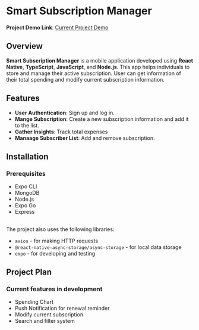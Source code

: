 # Smart Subscription Manager
**Project Demo Link**: [Current Project Demo](https://drive.google.com/file/d/1s0IO-DWOHprpDHoC4wyBtl-VLDCIBK1x/view?usp=sharing)
## Overview
**Smart Subscription Manager** is a mobile application developed using **React Native**, **TypeScript**, **JavaScript**, and **Node.js**. This app helps individuals to store and manage their active subscription. User can get information of their total spending and modify current subscription information.

## Features
- **User Authentication**: Sign up and log in.
- **Mange Subscription**: Create a new subscription information and add it to the list.
- **Gather Insights**: Track total expenses
- **Manaage Subscriber List**: Add and remove subscription.


## Installation
### Prerequisites
- Expo CLI
- MongoDB
- Node.js
- Expo Go
- Express
##
The project also uses the following libraries:
- `axios` - for making HTTP requests
- `@react-native-async-storage/async-storage` - for local data storage
- `expo` - for developing and testing


## Project Plan
### Current features in development
- Spending Chart
- Push Notification for renewal reminder
- Modify current subscription
- Search and filter system

